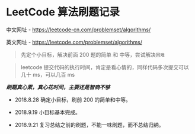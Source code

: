 # LeetCode 算法刷题记录 

中文网址 - https://leetcode-cn.com/problemset/algorithms/   

英文网址 - https://leetcode.com/problemset/algorithms/   

> 先定个小目标，解决前面 200 题的简单 和 中等，尝试解决`困难`  


> leetcode 提交代码的执行时间，肯定是看心情的，同样代码多次提交可以几十 ms，可以几百 ms 



_**刷题真心累，真心花时间，主要还是智商不够**_  

- 2018.8.28 确定小目标，刷前 200 的简单和中等。  
- 2018.9.19 小目标基本完成。  
  
- 2018.9.21 复习总结之前的刷题，不能一味刷题，而不总结归纳。  

